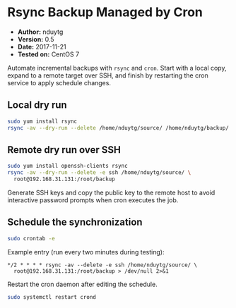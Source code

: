 # Rsync Backup Managed by Cron

- **Author:** nduytg
- **Version:** 0.5
- **Date:** 2017-11-21
- **Tested on:** CentOS 7

Automate incremental backups with `rsync` and `cron`. Start with a local copy,
expand to a remote target over SSH, and finish by restarting the cron service to
apply schedule changes.

## Local dry run

```bash
sudo yum install rsync
rsync -av --dry-run --delete /home/nduytg/source/ /home/nduytg/backup/
```

## Remote dry run over SSH

```bash
sudo yum install openssh-clients rsync
rsync -av --dry-run --delete -e ssh /home/nduytg/source/ \
  root@192.168.31.131:/root/backup
```

Generate SSH keys and copy the public key to the remote host to avoid
interactive password prompts when cron executes the job.

## Schedule the synchronization

```bash
sudo crontab -e
```

Example entry (run every two minutes during testing):

```cron
*/2 * * * * rsync -av --delete -e ssh /home/nduytg/source/ \
  root@192.168.31.131:/root/backup > /dev/null 2>&1
```

Restart the cron daemon after editing the schedule.

```bash
sudo systemctl restart crond
```
